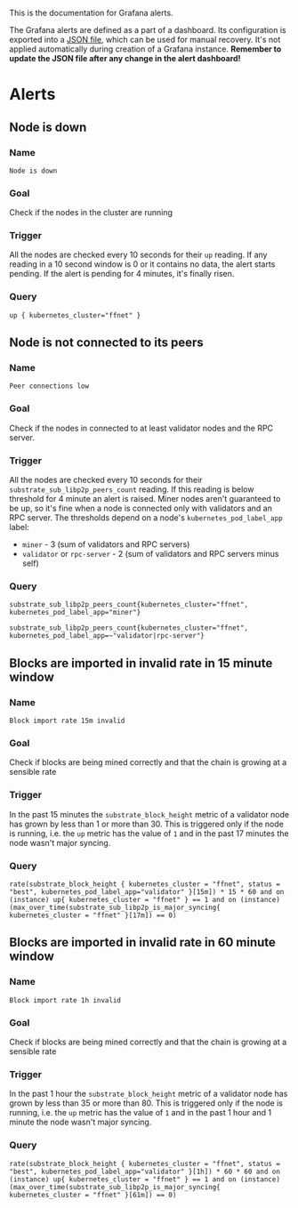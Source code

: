 This is the documentation for Grafana alerts.

The Grafana alerts are defined as a part of a dashboard.
Its configuration is exported into a [JSON file](./grafana_alert_dashboard.json),
which can be used for manual recovery.
It's not applied automatically during creation of a Grafana instance.
**Remember to update the JSON file after any change in the alert dashboard!**

# Alerts

## Node is down
### Name
`Node is down`
### Goal
Check if the nodes in the cluster are running
### Trigger
All the nodes are checked every 10 seconds for their `up` reading.
If any reading in a 10 second window is 0 or it contains no data, the alert starts pending.
If the alert is pending for 4 minutes, it's finally risen.
### Query
```promql
up { kubernetes_cluster="ffnet" }
```

## Node is not connected to its peers
### Name
`Peer connections low`
### Goal
Check if the nodes in connected to at least validator nodes and the RPC server.
### Trigger
All the nodes are checked every 10 seconds for their `substrate_sub_libp2p_peers_count` reading.
If this reading is below threshold for 4 minute an alert is raised.
Miner nodes aren't guaranteed to be up, so it's fine when a node is connected only with validators
and an RPC server.
The thresholds depend on a node's `kubernetes_pod_label_app` label:
- `miner` - 3 (sum of validators and RPC servers)
- `validator` or `rpc-server` - 2 (sum of validators and RPC servers minus self)
### Query
```promql
substrate_sub_libp2p_peers_count{kubernetes_cluster="ffnet", kubernetes_pod_label_app="miner"}
```
```promql
substrate_sub_libp2p_peers_count{kubernetes_cluster="ffnet", kubernetes_pod_label_app=~"validator|rpc-server"}
```

## Blocks are imported in invalid rate in 15 minute window
### Name
`Block import rate 15m invalid`
### Goal
Check if blocks are being mined correctly and that the chain is growing at a sensible rate
### Trigger
In the past 15 minutes the `substrate_block_height` metric of a validator node has grown
by less than 1 or more than 30. This is triggered only if the node is running, i.e. the `up` metric
has the value of `1` and in the past 17 minutes the node wasn't major syncing.
### Query
```promql
rate(substrate_block_height { kubernetes_cluster = "ffnet", status = "best", kubernetes_pod_label_app="validator" }[15m]) * 15 * 60 and on (instance) up{ kubernetes_cluster = "ffnet" } == 1 and on (instance) (max_over_time(substrate_sub_libp2p_is_major_syncing{ kubernetes_cluster = "ffnet" }[17m]) == 0)
```

## Blocks are imported in invalid rate in 60 minute window
### Name
`Block import rate 1h invalid`
### Goal
Check if blocks are being mined correctly and that the chain is growing at a sensible rate
### Trigger
In the past 1 hour the `substrate_block_height` metric of a validator node has grown
by less than 35 or more than 80. This is triggered only if the node is running, i.e. the `up` metric
has the value of `1` and in the past 1 hour and 1 minute the node wasn't major syncing.
### Query
```promql
rate(substrate_block_height { kubernetes_cluster = "ffnet", status = "best", kubernetes_pod_label_app="validator" }[1h]) * 60 * 60 and on (instance) up{ kubernetes_cluster = "ffnet" } == 1 and on (instance) (max_over_time(substrate_sub_libp2p_is_major_syncing{ kubernetes_cluster = "ffnet" }[61m]) == 0)
```
